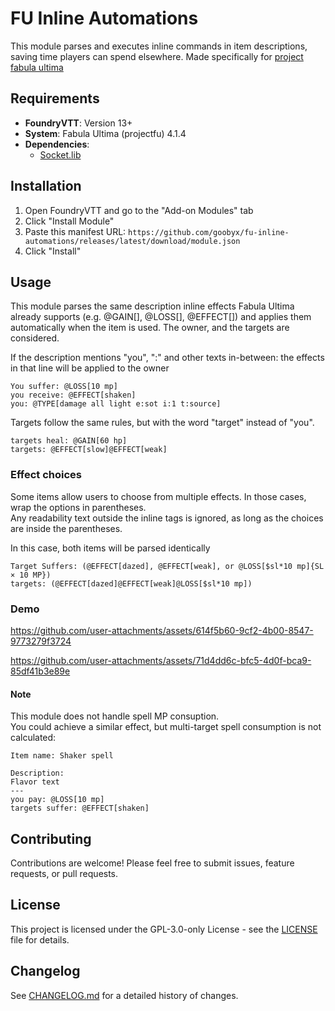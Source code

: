 # FU Inline Automations

This module parses and executes inline commands in item descriptions, saving time players can spend elsewhere. Made specifically for [project fabula ultima](https://github.com/League-of-Fabulous-Developers/FoundryVTT-Fabula-Ultima)

## Requirements

- **FoundryVTT**: Version 13+
- **System**: Fabula Ultima (projectfu) 4.1.4
- **Dependencies**: 
  - [Socket.lib](https://github.com/farling42/foundryvtt-socketlib) 

## Installation

1. Open FoundryVTT and go to the "Add-on Modules" tab
2. Click "Install Module"
3. Paste this manifest URL: `https://github.com/goobyx/fu-inline-automations/releases/latest/download/module.json`
4. Click "Install"

## Usage

This module parses the same description inline effects Fabula Ultima already supports (e.g. @GAIN[], @LOSS[], @EFFECT[]) and applies them automatically when the item is used. The owner, and the targets are considered.

If the description mentions "you", ":" and other texts in-between: the effects in that line will be applied to the owner
```
You suffer: @LOSS[10 mp]
you receive: @EFFECT[shaken]
you: @TYPE[damage all light e:sot i:1 t:source]
```

Targets follow the same rules, but with the word "target" instead of "you". 
```
targets heal: @GAIN[60 hp]
targets: @EFFECT[slow]@EFFECT[weak] 
```

### Effect choices
Some items allow users to choose from multiple effects. In those cases, wrap the options in parentheses.  
Any readability text outside the inline tags is ignored, as long as the choices are inside the parentheses.

In this case, both items will be parsed identically
```
Target Suffers: (@EFFECT[dazed], @EFFECT[weak], or @LOSS[$sl*10 mp]{SL × 10 MP})
targets: (@EFFECT[dazed]@EFFECT[weak]@LOSS[$sl*10 mp])
```

### Demo
https://github.com/user-attachments/assets/614f5b60-9cf2-4b00-8547-9773279f3724

https://github.com/user-attachments/assets/71d4dd6c-bfc5-4d0f-bca9-85df41b3e89e

#### Note
This module does not handle spell MP consuption.  
You could achieve a similar effect, but multi-target spell consumption is not calculated:
```
Item name: Shaker spell

Description:
Flavor text
---
you pay: @LOSS[10 mp] 
targets suffer: @EFFECT[shaken]
```

## Contributing

Contributions are welcome! Please feel free to submit issues, feature requests, or pull requests.

## License

This project is licensed under the GPL-3.0-only License - see the [LICENSE](LICENSE) file for details.

## Changelog

See [CHANGELOG.md](CHANGELOG.md) for a detailed history of changes.